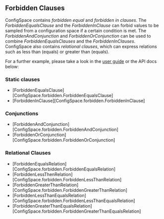 ## Forbidden Clauses

ConfigSpace contains *forbidden equal* and *forbidden in clauses*.
The *ForbiddenEqualsClause* and the *ForbiddenInClause* can forbid values to be
sampled from a configuration space if a certain condition is met. The
*ForbiddenAndConjunction* and *ForbiddenOrConjunction* can be used to combine
*ForbiddenEqualsClauses* and the *ForbiddenInClauses*. ConfigSpace also
contains *relational clauses*, which can express relations such as less than
(equals) or greater than (equals).

For a further example, please take a look in the [user guide](../guide.md)
or the API docs below:

### Static clauses
* [ForbiddenEqualsClause][ConfigSpace.forbidden.ForbiddenEqualsClause]
* [ForbiddenInClause][ConfigSpace.forbidden.ForbiddenInClause]

### Conjunctions
* [ForbiddenAndConjunction][ConfigSpace.forbidden.ForbiddenAndConjunction]
* [ForbiddenOrConjunction][ConfigSpace.forbidden.ForbiddenOrConjunction]

### Relational Clauses
* [ForbiddenEqualsRelation][ConfigSpace.forbidden.ForbiddenEqualsRelation]
* [ForbiddenLessThenRelation][ConfigSpace.forbidden.ForbiddenLessThanRelation]
* [ForbiddenGreaterThanRelation][ConfigSpace.forbidden.ForbiddenGreaterThanRelation]
* [ForbiddenLessThanEqualsRelation][ConfigSpace.forbidden.ForbiddenLessThanEqualsRelation]
* [ForbiddenGreaterThanEqualsRelation][ConfigSpace.forbidden.ForbiddenGreaterThanEqualsRelation]
